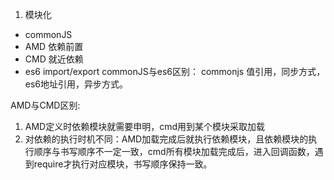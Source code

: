 1. 模块化
  * commonJS
  * AMD 依赖前置 
  * CMD 就近依赖
  * es6 import/export
commonJS与es6区别：
commonjs 值引用，同步方式，es6地址引用，异步方式。

AMD与CMD区别:
1. AMD定义时依赖模块就需要申明，cmd用到某个模块采取加载
2. 对依赖的执行时机不同：AMD加载完成后就执行依赖模块，且依赖模块的执行顺序与书写顺序不一定一致，cmd所有模块加载完成后，进入回调函数，遇到require才执行对应模块，书写顺序保持一致。